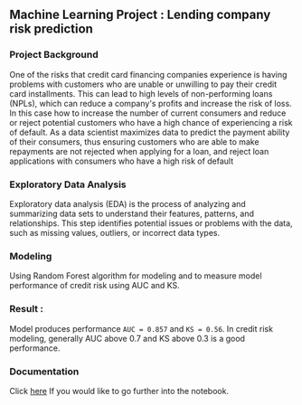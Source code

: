 ## Machine Learning Project : Lending company risk prediction

### Project Background
One of the risks that credit card financing companies experience is having problems with customers who are unable or unwilling to pay their credit card installments. This can lead to high levels of non-performing loans (NPLs), which can reduce a company's profits and increase the risk of loss. In this case how to increase the number of current consumers and reduce or reject potential customers who have a high chance of experiencing a risk of default. As a data scientist maximizes data to predict the payment ability of their consumers, thus ensuring customers who are able to make repayments are not rejected when applying for a loan, and reject loan applications with consumers who have a high risk of default

### Exploratory Data Analysis
Exploratory data analysis (EDA) is the process of analyzing and summarizing data sets to understand their features, patterns, and relationships. This step identifies potential issues or problems with the data, such as missing values, outliers, or incorrect data types.
 
### Modeling
Using Random Forest algorithm for modeling and to measure model performance of credit risk using AUC and KS.

### Result :
Model produces performance `AUC = 0.857` and `KS = 0.56`. In credit risk modeling, generally AUC above 0.7 and KS above 0.3 is a good performance.

### Documentation
Click [here](https://github.com/Haniaghnia/Hani_Portfolio/blob/f5ca718e5eeeaab45e6a29fe6614147e40ff9d8e/Data%20Science/ML/Credit%20Score%20Card%20Model/DS%20Credit%20Loans%20.ipynb) If you would like to go further into the notebook.
